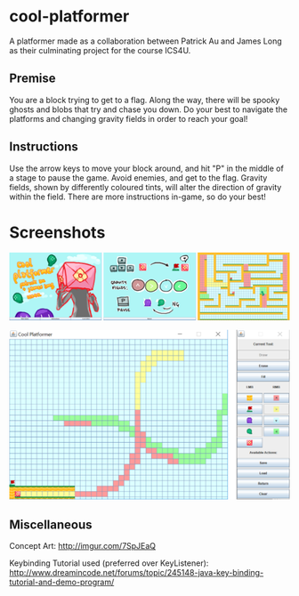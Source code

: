 # cool-platformer
A platformer made as a collaboration between Patrick Au and James Long as their culminating project for the course ICS4U.

## Premise
You are a block trying to get to a flag. Along the way, there will be spooky ghosts and blobs that try and chase you down. Do your best to navigate the platforms and changing gravity fields in order to reach your goal!

## Instructions
Use the arrow keys to move your block around, and hit "P" in the middle of a stage to pause the game. Avoid enemies, and get to the flag. Gravity fields, shown by differently coloured tints, will alter the direction of gravity within the field. There are more instructions in-game, so do your best!

# Screenshots
![Ingame Screenshots](screenshots/123.png)

![Level Editor](screenshots/leveleditor.png)

## Miscellaneous
Concept Art:
http://imgur.com/7SpJEaQ

Keybinding Tutorial used (preferred over KeyListener):
http://www.dreamincode.net/forums/topic/245148-java-key-binding-tutorial-and-demo-program/
